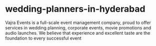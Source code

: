 # wedding-planners-in-hyderabad
Vajra Events is a full-scale event management company, proud to offer services in wedding planning, corporate events, movie promotions and audio launches. We believe that experience and excellent taste are the foundation to every successful event
